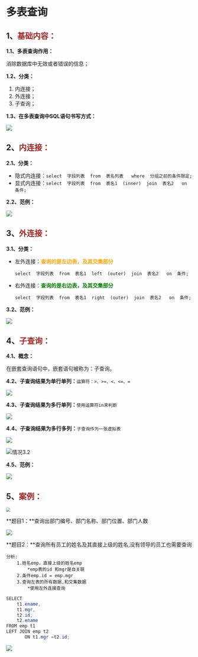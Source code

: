 # 多表查询

## 1、<span style="color:brown">基础内容：</span>

**1.1、多表查询作用：**

消除数据库中无效或者错误的信息；

**1.2、分类：**

1. 内连接；
2. 外连接；
3. 子查询；

**1.3、在多表查询中SQL语句书写方式：**

![](https://raw.githubusercontent.com/root-bine/image/main/Typora-image/%E5%A4%9A%E8%A1%A8%E6%9F%A5%E8%AF%A2SQL%E6%A0%BC%E5%BC%8F.png)



## 2、<span style="color:brown">内连接：</span>

**2.1、分类：**

- 隐式内连接：`select  字段列表  from  表名列表   where  分组之前的条件限定;`
- 显式内连接：`select  字段列表  from  表名1  (inner)  join  表名2   on  条件;`

**2.2、范例：**

![](https://raw.githubusercontent.com/root-bine/image/main/Typora-image/%E8%8C%83%E4%BE%8B1.png)



## 3、<span style="color:brown">外连接：</span>

**3.1、分类：**

- 左外连接：<span style="color:orange">**查询的是左边表，及其交集部分**</span>

  `select  字段列表  from  表名1  left  (outer)  join  表名2   on  条件;`

- 右外连接：<span style="color:green">**查询的是右边表，及其交集部分**</span>

  `select  字段列表  from  表名1  right  (outer)  join  表名2   on  条件;`

**3.2、范例：**

![](https://raw.githubusercontent.com/root-bine/image/main/Typora-image/%E8%8C%83%E4%BE%8B2.png)



## 4、<span style="color:brown">子查询：</span>

**4.1、概念：**

在嵌套查询语句中，嵌套语句被称为：子查询。

**4.2、子查询结果为单行单列：**`运算符：>、>=、<、<=、=`

![](https://raw.githubusercontent.com/root-bine/image/main/Typora-image/%E6%83%85%E5%86%B51.png)

**4.3、子查询结果为多行单列：**`使用运算符in来判断`

![](https://raw.githubusercontent.com/root-bine/image/main/Typora-image/%E6%83%85%E5%86%B52.png)

**4.4、子查询结果为多行多列：**`子查询作为一张虚拟表`

![](https://raw.githubusercontent.com/root-bine/image/main/Typora-image/%E6%83%85%E5%86%B53-1.png)

![情况3.2](https://raw.githubusercontent.com/root-bine/image/main/Typora-image/%E6%83%85%E5%86%B53-2.png)

**4.5、范例：**

![](https://raw.githubusercontent.com/root-bine/image/main/Typora-image/%E8%8C%83%E4%BE%8B3.png)

## 5、<span style="color:brown">案例：</span>

<img src="https://raw.githubusercontent.com/root-bine/image/main/Typora-image/%E5%A4%9A%E8%A1%A8%E6%A1%88%E4%BE%8B%E5%88%86%E6%9E%90.png" style="zoom:67%;" />



**题目1：**查询出部门编号、部门名称、部门位置、部门人数

![](https://raw.githubusercontent.com/root-bine/image/main/Typora-image/%E5%A4%9A%E8%A1%A8%E9%A2%98%E7%9B%AE1.png)



**题目2：**查询所有员工的姓名及其直接上级的姓名,没有领导的员工也需要查询

```apl
分析:
	1.姓名emp，直接上级的姓名emp
		*emp表的id 和mgr是自关联
	2.条件emp.id = emp.mgr
	3.查询左表的所有数据,和交集数据
		*使用左外连接查询
```

```java
SELECT
    t1.ename,
	t1.mgr,
	t2.id,
    t2.ename
FROM emp t1
LEFT JOIN emp t2
       ON t1.mgr =t2.id;
```

![](https://raw.githubusercontent.com/root-bine/image/main/Typora-image/%E5%A4%9A%E8%A1%A8%E9%A2%98%E7%9B%AE2%E7%BB%93%E6%9E%9C.png)